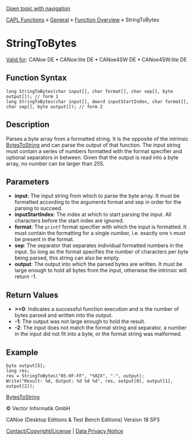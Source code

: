 [Open topic with navigation](../../../../../CANoeDEFamily.htm#Topics/CAPLFunctions/Other/Functions/CAPLfunctionStringToBytes.md)

[CAPL Functions](../../CAPLfunctions.md) » [General](../CAPLGeneralStartPage.md) » [Function Overview](../CAPLfunctionsGeneralOverview.md) » StringToBytes

# StringToBytes

[Valid for](../../../Shared/FeatureAvailability.md): CANoe DE • CANoe:lite DE • CANoe4SW DE • CANoe4SW:lite DE

## Function Syntax

```plaintext
long StringToBytes(char input[], char format[], char sep[], byte output[]); // form 1
long StringToBytes(char input[], dword inputStartIndex, char format[], char sep[], byte output[]); // form 2
```

## Description

Parses a byte array from a formatted string. It is the opposite of the intrinsic [BytesToString](CAPLfunctionBytesToString.md) and can parse the output of that function. The input string must contain a series of numbers formatted with the format specifier and optional separators in between. Given that the output is read into a byte array, no number can be larger than 255.

## Parameters

- **input**: The input string from which to parse the byte array. It must be formatted according to the arguments format and sep in order for the parsing to succeed.
- **inputStartIndex**: The index at which to start parsing the input. All characters before the start index are ignored.
- **format**: The `printf` format specifier with which the input is formatted. It must contain the formatting for a single number, i.e. exactly one `%` must be present in the format.
- **sep**: The separator that separates individual formatted numbers in the input. So long as the format specifies the number of characters per byte being parsed, this string can also be empty.
- **output**: The output into which the parsed bytes are written. It must be large enough to hold all bytes from the input, otherwise the intrinsic will return -1.

## Return Values

- **>=0**: Indicates a successful function execution and is the number of bytes parsed and written into the output.
- **-1**: The output was not large enough to hold the result.
- **-2**: The input does not match the format string and separator, a number in the input did not fit into a byte, or the format string was malformed.

## Example

```plaintext
byte output[5];
long res;
res = StringToBytes("05-0F-FF", "%02X", "-", output);
Write("Result: %d, Output: %d %d %d", res, output[0], output[1], output[2]);
```

[BytesToString](CAPLfunctionBytesToString.md)

© Vector Informatik GmbH

CANoe (Desktop Editions & Test Bench Editions) Version 18 SP3

[Contact/Copyright/License](../../../Shared/ContactCopyrightLicense.md) | [Data Privacy Notice](https://www.vector.com/int/en/company/get-info/privacy-policy/)
